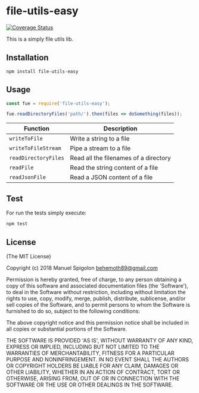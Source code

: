 # file-utils-easy

[![Coverage Status](https://coveralls.io/repos/github/Eomm/file-utils-easy/badge.svg?branch=master)](https://coveralls.io/github/Eomm/file-utils-easy?branch=master)

This is a simply file utils lib.

## Installation

```
npm install file-utils-easy
```


## Usage

```js
const fue = require('file-utils-easy');

fue.readDirectoryFiles('path/').then(files => doSomething(files));

```

| Function | Description |
|----------|-------------|
| `writeToFile`         | Write a string to a file
| `writeToFileStream`   | Pipe a stream to a file
| `readDirectoryFiles`  | Read all the filenames of a directory
| `readFile`            | Read the string content of a file
| `readJsonFile`        | Read a JSON content of a file

## Test

For run the tests simply execute:
```
npm test
```


## License
(The MIT License)

Copyright (c) 2018 Manuel Spigolon <behemoth89@gmail.com>

Permission is hereby granted, free of charge, to any person obtaining a copy of this software and associated documentation files (the 'Software'), to deal in the Software without restriction, including without limitation the rights to use, copy, modify, merge, publish, distribute, sublicense, and/or sell copies of the Software, and to permit persons to whom the Software is furnished to do so, subject to the following conditions:

The above copyright notice and this permission notice shall be included in all copies or substantial portions of the Software.

THE SOFTWARE IS PROVIDED 'AS IS', WITHOUT WARRANTY OF ANY KIND, EXPRESS OR IMPLIED, INCLUDING BUT NOT LIMITED TO THE WARRANTIES OF MERCHANTABILITY, FITNESS FOR A PARTICULAR PURPOSE AND NONINFRINGEMENT. IN NO EVENT SHALL THE AUTHORS OR COPYRIGHT HOLDERS BE LIABLE FOR ANY CLAIM, DAMAGES OR OTHER LIABILITY, WHETHER IN AN ACTION OF CONTRACT, TORT OR OTHERWISE, ARISING FROM, OUT OF OR IN CONNECTION WITH THE SOFTWARE OR THE USE OR OTHER DEALINGS IN THE SOFTWARE.
